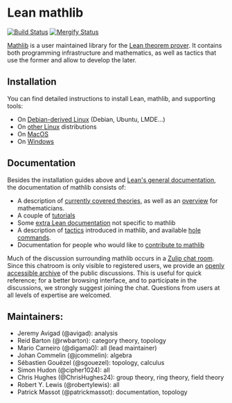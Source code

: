 # Lean mathlib

[![Build Status](https://travis-ci.org/leanprover-community/mathlib.svg?branch=master)](https://travis-ci.org/leanprover-community/mathlib)
[![Mergify Status][mergify-status]][mergify]

[mergify]: https://mergify.io
[mergify-status]: https://gh.mergify.io/badges/leanprover-community/mathlib.png?style=cut

[Mathlib](https://leanprover-community.github.io) is a user maintained library for the [Lean theorem prover](https://leanprover.github.io). 
It contains both programming infrastructure and mathematics, as well as tactics that use the former and allow to develop the later.

## Installation

You can find detailed instructions to install Lean, mathlib, and supporting tools:
* On [Debian-derived Linux](docs/install/debian.md) (Debian, Ubuntu, LMDE...)
* On [other Linux](docs/install/linux.md) distributions
* On [MacOS](docs/install/macos.md)
* On [Windows](docs/install/windows.md)

## Documentation

Besides the installation guides above and [Lean's general
documentation](https://leanprover.github.io/documentation/), the documentation
of mathlib consists of:

- A description of [currently covered theories](docs/theories.md),
  as well as an [overview](docs/mathlib-overview.md) for mathematicians.
- A couple of [tutorials](docs/tutorial/)
- Some [extra Lean documentation](docs/extras.md) not specific to mathlib
- A description of [tactics](docs/tactics.md) introduced in mathlib,
  and available [hole commands](docs/holes.md).
- Documentation for people who would like to [contribute to mathlib](docs/contribute/index.md)

Much of the discussion surrounding mathlib occurs in a 
[Zulip chat room](https://leanprover.zulipchat.com/). Since this
chatroom is only visible to registered users, we provide an 
[openly accessible archive](https://leanprover-community.github.io/archive/) 
of the public discussions. This is useful for quick reference; for a
better browsing interface, and to participate in the discussions, we strongly
suggest joining the chat. Questions from users at all levels of expertise are
welcomed.

## Maintainers:

* Jeremy Avigad (@avigad): analysis
* Reid Barton (@rwbarton): category theory, topology
* Mario Carneiro (@digama0): all (lead maintainer)
* Johan Commelin (@jcommelin): algebra
* Sébastien Gouëzel (@sgouezel): topology, calculus
* Simon Hudon (@cipher1024): all
* Chris Hughes (@ChrisHughes24): group theory, ring theory, field theory
* Robert Y. Lewis (@robertylewis): all
* Patrick Massot (@patrickmassot): documentation, topology
